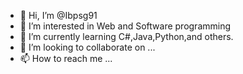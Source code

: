 - 👋 Hi, I’m @Ibpsg91
- 👀 I’m interested in Web and Software programming 
- 🌱 I’m currently learning C#,Java,Python,and others.
- 💞️ I’m looking to collaborate on ...
- 📫 How to reach me ...

<!---
Ibpsg91/Ibpsg91 is a ✨ special ✨ repository because its `README.md` (this file) appears on your GitHub profile.
You can click the Preview link to take a look at your changes.
--->
